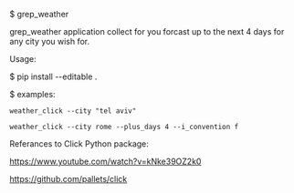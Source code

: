 $ grep_weather

  grep_weather application 
  collect for you forcast up to the next 4 days
  for any city you wish for.


Usage:

  $ pip install --editable .
  
  $ examples:
    
    weather_click --city "tel aviv"
    
    weather_click --city rome --plus_days 4 --i_convention f
  
Referances to Click Python package:

  https://www.youtube.com/watch?v=kNke39OZ2k0

  https://github.com/pallets/click
